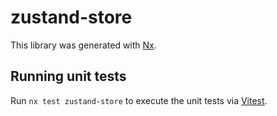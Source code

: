 # zustand-store

This library was generated with [Nx](https://nx.dev).

## Running unit tests

Run `nx test zustand-store` to execute the unit tests via [Vitest](https://vitest.dev/).
